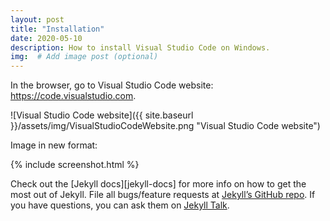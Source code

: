```yaml
---
layout: post
title: "Installation"
date: 2020-05-10
description: How to install Visual Studio Code on Windows.
img:  # Add image post (optional)
---
```

In the browser, go to Visual Studio Code website: <https://code.visualstudio.com>.

![Visual Studio Code website]({{ site.baseurl }}/assets/img/VisualStudioCodeWebsite.png "Visual Studio Code website")

Image in new format:

{% include screenshot.html %}

Check out the [Jekyll docs][jekyll-docs] for more info on how to get the most out of Jekyll. File all bugs/feature requests at [Jekyll’s GitHub repo][jekyll-gh]. If you have questions, you can ask them on [Jekyll Talk][jekyll-talk].

[jekyll-gh]:   https://github.com/jekyll/jekyll
[jekyll-talk]: https://talk.jekyllrb.com/
